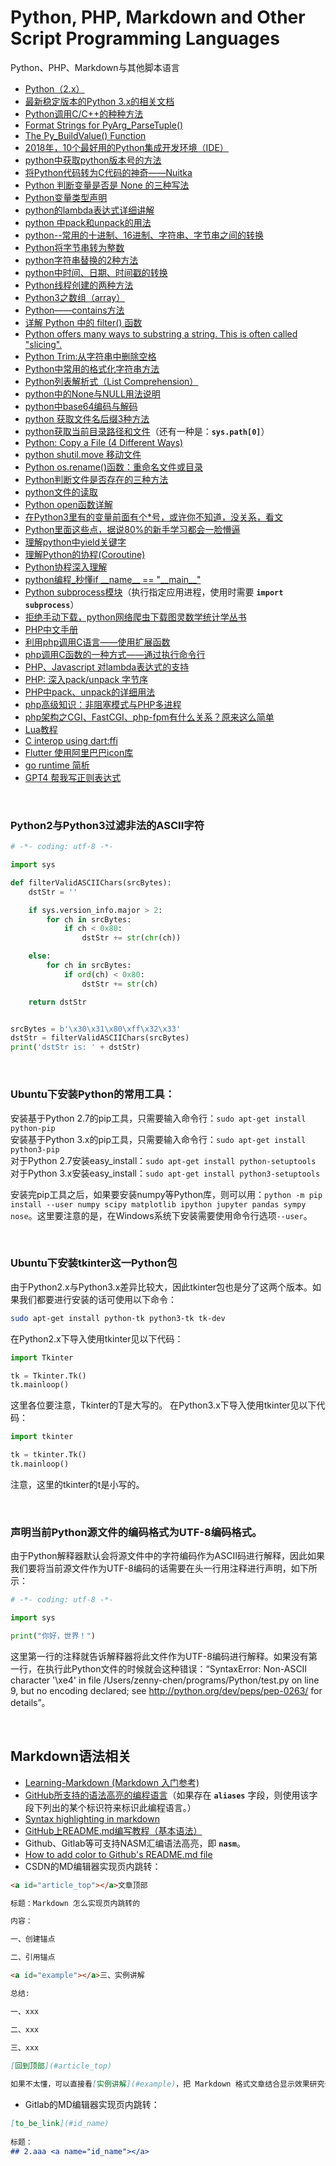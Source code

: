 # Python, PHP, Markdown and Other Script Programming Languages
Python、PHP、Markdown与其他脚本语言

- [Python（2.x）](https://docs.python.org/2/)
- [最新稳定版本的Python 3.x的相关文档](https://docs.python.org/3/)
- [Python调用C/C++的种种方法](https://blog.csdn.net/fxjtoday/article/details/6059874)
- [Format Strings for PyArg_ParseTuple()](http://www.wingware.com/psupport/python-manual/1.5/ext/parseTuple.html)
- [The Py_BuildValue() Function](http://www.wingware.com/psupport/python-manual/1.5/ext/buildValue.html)
- [2018年，10个最好用的Python集成开发环境（IDE）](https://mp.weixin.qq.com/s/AnqgTBNKmtNng7T-0-eRoQ)
- [python中获取python版本号的方法](https://blog.csdn.net/juluwangriyue/article/details/122583471)
- [将Python代码转为C代码的神奇——Nuitka](http://nuitka.net/doc/user-manual.html)
- [Python 判断变量是否是 None 的三种写法](https://www.toutiao.com/a6756516715061838343/)
- [Python变量类型声明](https://blog.csdn.net/u013255730/article/details/113096194)
- [python的lambda表达式详细讲解](https://blog.csdn.net/weixin_46654114/article/details/125640201)
- [python 中pack和unpack的用法](https://blog.csdn.net/fengjinghuanian/article/details/83994585)
- [python--常用的十进制、16进制、字符串、字节串之间的转换](https://www.cnblogs.com/fqfanqi/p/7900758.html)
- [Python将字节串转为整数](https://blog.csdn.net/wbdxz/article/details/82153550)
- [python字符串替换的2种方法](https://www.cnblogs.com/jacob-gn/p/16019591.html)
- [python中时间、日期、时间戳的转换](https://www.cnblogs.com/jfl-xx/p/8024596.html)
- [Python线程创建的两种方法](https://blog.csdn.net/nicholas_dlut/article/details/80800396)
- [Python3之数组（array）](https://cloud.tencent.com/developer/article/1406351)
- [Python——contains方法](https://blog.csdn.net/m0_52162042/article/details/121544313)
- [详解 Python 中的 filter\(\) 函数](https://blog.csdn.net/pythonandaiot/article/details/121960641)
- [Python offers many ways to substring a string. This is often called "slicing".](https://www.freecodecamp.org/news/how-to-substring-a-string-in-python/)
- [Python Trim:从字符串中删除空格](https://devpress.csdn.net/python/62fba699c6770329308009c6.html)
- [Python中常用的格式化字符串方法](https://blog.csdn.net/weixin_44166070/article/details/125083896)
- [Python列表解析式（List Comprehension）](https://blog.csdn.net/qdPython/article/details/128020837)
- [python中的None与NULL用法说明](https://blog.csdn.net/liuqinhou/article/details/126192298)
- [python中base64编码与解码](https://www.cnblogs.com/zanjiahaoge666/p/7242642.html)
- [python 获取文件名后缀3种方法](https://blog.csdn.net/u014651560/article/details/129672575)
- [python获取当前目录路径和文件](https://blog.csdn.net/u012808186/article/details/118540693)（还有一种是：**`sys.path[0]`**）
- [Python: Copy a File \(4 Different Ways\)](https://datagy.io/python-copy-file/)
- [python shutil.move 移动文件](https://blog.csdn.net/seanblog/article/details/78885423)
- [Python os.rename()函数：重命名文件或目录](http://c.biancheng.net/view/4943.html)
- [Python判断文件是否存在的三种方法](https://www.cnblogs.com/jhao/p/7243043.html)
- [python文件的读取](https://blog.csdn.net/qq_45011164/article/details/127584512)
- [Python open函数详解](https://blog.csdn.net/weixin_44449116/article/details/122799242)
- [在Python3里有的变量前面有个\*号，或许你不知道，没关系，看文](https://www.toutiao.com/a6728656306883789316)
- [Python里面这些点，据说80%的新手学习都会一脸懵逼](https://www.toutiao.com/i6754640229165974030/)
- [理解python中yield关键字](https://blog.csdn.net/libbyandhelen/article/details/78957369)
- [理解Python的协程(Coroutine)](https://www.jianshu.com/p/84df78d3225a)
- [Python协程深入理解](https://www.cnblogs.com/zhaof/p/7631851.html)
- [python编程_秒懂if \_\_name\_\_ == "\_\_main\_\_"](https://www.toutiao.com/a6753082183482606087/)
- [Python subprocess模块](https://www.cnblogs.com/zhou2019/p/10582716.html)（执行指定应用进程，使用时需要 **`import subprocess`**）
- [拒绝手动下载，python网络爬虫下载图灵数学统计学丛书](https://www.toutiao.com/i6504976182029582861/)
- [PHP中文手册](http://tool.oschina.net/apidocs/apidoc?api=php-zh)
- [利用php调用C语言——使用扩展函数](http://c.biancheng.net/cpp/html/1401.html)
-  [php调用C函数的一种方式——通过执行命令行](https://www.cnblogs.com/freeweb/p/5645699.html)
- [PHP、Javascript 对lambda表达式的支持](https://blog.csdn.net/m0_37968109/article/details/77182593)
- [PHP: 深入pack/unpack 字节序](https://www.cnblogs.com/andydao/p/4200662.html)
- [PHP中pack、unpack的详细用法](https://segmentfault.com/a/1190000008305573)
- [php高级知识：非阻塞模式与PHP多进程](https://www.toutiao.com/a6725332273668817419)
- [php架构之CGI、FastCGI、php-fpm有什么关系？原来这么简单](https://www.toutiao.com/a6765084314993426952/)
- [Lua教程](http://www.runoob.com/lua/lua-tutorial.html)
- [C interop using dart:ffi](https://dart.dev/guides/libraries/c-interop)
- [Flutter 使用阿里巴巴icon库](https://www.toutiao.com/a6809520001628766723/)
- [go runtime 简析](https://www.toutiao.com/a6801023322407567885/)
- [GPT4 帮我写正则表达式](https://www.toutiao.com/article/7216325354053468684/)

<br />

### Python2与Python3过滤非法的ASCII字符

```python
# -*- coding: utf-8 -*-

import sys

def filterValidASCIIChars(srcBytes):
    dstStr = ''

    if sys.version_info.major > 2:
        for ch in srcBytes:
            if ch < 0x80:
                dstStr += str(chr(ch))

    else:
        for ch in srcBytes:
            if ord(ch) < 0x80:
                dstStr += str(ch)

    return dstStr


srcBytes = b'\x30\x31\x80\xff\x32\x33'
dstStr = filterValidASCIIChars(srcBytes)
print('dstStr is: ' + dstStr)
```

<br />

### Ubuntu下安装Python的常用工具：

安装基于Python 2.7的pip工具，只需要输入命令行：`sudo apt-get install python-pip`    
安装基于Python 3.x的pip工具，只需要输入命令行：`sudo apt-get install python3-pip`    
对于Python 2.7安装easy_install：`sudo apt-get install python-setuptools`    
对于Python 3.x安装easy_install：`sudo apt-get install python3-setuptools`

安装完pip工具之后，如果要安装numpy等Python库，则可以用：`python -m pip install --user numpy scipy matplotlib ipython jupyter pandas sympy nose`。这里要注意的是，在Windows系统下安装需要使用命令行选项`--user`。

<br />

### Ubuntu下安装tkinter这一Python包

由于Python2.x与Python3.x差异比较大，因此tkinter包也是分了这两个版本。如果我们都要进行安装的话可使用以下命令：
```bash
sudo apt-get install python-tk python3-tk tk-dev
```

在Python2.x下导入使用tkinter见以下代码：
```python
import Tkinter

tk = Tkinter.Tk()
tk.mainloop()
```

这里各位要注意，Tkinter的T是大写的。
在Python3.x下导入使用tkinter见以下代码：
```python
import tkinter

tk = tkinter.Tk()
tk.mainloop()
```

注意，这里的tkinter的t是小写的。

<br />

### 声明当前Python源文件的编码格式为UTF-8编码格式。
由于Python解释器默认会将源文件中的字符编码作为ASCII码进行解释，因此如果我们要将当前源文件作为UTF-8编码的话需要在头一行用注释进行声明，如下所示：
```python
# -*- coding: utf-8 -*-

import sys

print("你好，世界！")
```

这里第一行的注释就告诉解释器将此文件作为UTF-8编码进行解释。如果没有第一行，在执行此Python文件的时候就会这种错误：“SyntaxError: Non-ASCII character '\xe4' in file /Users/zenny-chen/programs/Python/test.py on line 9, but no encoding declared; see http://python.org/dev/peps/pep-0263/ for details”。

<br />

## Markdown语法相关

- [Learning-Markdown (Markdown 入门参考)](http://blog.didispace.com/books/learning-markdown/)
- [GitHub所支持的语法高亮的编程语言](https://github.com/github/linguist/blob/master/lib/linguist/languages.yml)（如果存在 **`aliases`** 字段，则使用该字段下列出的某个标识符来标识此编程语言。）
- [Syntax highlighting in markdown](https://support.codebasehq.com/articles/tips-tricks/syntax-highlighting-in-markdown)
- [GitHub上README.md编写教程（基本语法）](https://blog.csdn.net/m0_37885651/article/details/86642692)
- Github、Gitlab等可支持NASM汇编语法高亮，即 **`nasm`**。
- [How to add color to Github's README.md file](https://stackoverflow.com/questions/11509830/how-to-add-color-to-githubs-readme-md-file)
- CSDN的MD编辑器实现页内跳转：
```markdown
<a id="article_top"></a>文章顶部

标题：Markdown 怎么实现页内跳转的

内容：

一、创建锚点

二、引用锚点 

<a id="example"></a>三、实例讲解

总结:

一、xxx

二、xxx

三、xxx
	
[回到顶部](#article_top)

如果不太懂，可以直接看[实例讲解](#example)，把 Markdown 格式文章结合显示效果研究一下。
```
- Gitlab的MD编辑器实现页内跳转：
```markdown
[to_be_link](#id_name)
 
标题：
## 2.aaa <a name="id_name"></a>
```
